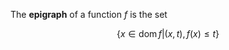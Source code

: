The **epigraph** of a function $f$ is the set

$$
\{x \in \operatorname{dom} f \vert (x, t), f(x) \leq t\}
$$